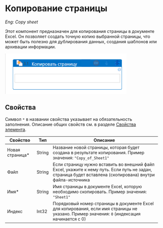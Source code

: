 # Копирование страницы

*Eng: Copy sheet*

Этот компонент предназначен для копирования страницы в документе Excel. Он позволяет создать точную копию выбранной страницы, что может быть полезно для дублирования данных, создания шаблонов или архивации информации.

![](../../../../resources/activities/basic/excel/excpages/copesheet.png)


## Свойства 

Символ `*` в названии свойства указывает на обязательность заполнения. Описание общих свойств см. в разделе [Свойства элемента](https://docs.primo-rpa.ru/primo-rpa/primo-studio/process/elements#svoistva-elementa).


| Свойство           | Тип        | Описание                                                                                                                        |
|------------------- | ---------- | ------------------------------------------------------------------------------------------------------------------------------- |
| Новая страница*    | String     | Название новой страницы, которая будет создана в результате копирования. Пример значения: `"Copy_of_Sheet1"` |
| Файл               | String     | Если страницу нужно вставить во внешний файл Excel, укажите к нему путь. Если путь не задан, страница будет вставлена (скопирована) внутри файла-источника |
| Имя*               | String     | Имя страницы в документе Excel, которую необходимо скопировать. Пример значения: `"Sheet1"` |
|Индекс              | Int32      | Порядковый номер страницы в документе Excel для копирования, если имя страницы не указано. Пример значения: `0` (индексация начинается с 0) |


